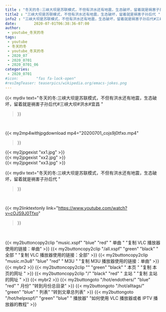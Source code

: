 ```yaml
---
title : "冬天的冬:三峡大坝是苏联模式，不但有洪水还有地震，生态破坏，留着就是祸害子孙后代 "
title2 : "三峡大坝是苏联模式，不但有洪水还有地震，生态破坏，留着就是祸害子孙后代 "
info2 : "三峡大坝是苏联模式，不但有洪水还有地震，生态破坏，留着就是祸害子孙后代#三峡大坝#洪水#宜昌 "
date:        2020-07-01T06:38:36-07:00
author:
 - youtube_冬天的冬
tags:
 - youtube
 - 冬天的冬
 - youtube_冬天的冬
 - 2020_07
 - 2020_0701
 - 2020_0701_06
categories:
 - 2020_0701
#icon:        "fas fa-lock-open"
#resImgTeaser: teaserpics/wikipedia.org/emacs-jokes.png
---
```


{{< mydiv text="冬天的冬:三峡大坝是苏联模式，不但有洪水还有地震，生态破坏，留着就是祸害子孙后代#三峡大坝#洪水#宜昌 "
>}}
<br>


{{< my2mp4withjpgdownload mp4="20200701_cojs9j0tfxo.mp4"
>}}

{{< my2jpgexist "xx1.jpg" >}}<br>
{{< my2jpgexist "xx2.jpg" >}}<br>
{{< my2jpgexist "xx3.jpg" >}}<br>



{{< mydiv text="冬天的冬:三峡大坝是苏联模式，不但有洪水还有地震，生态破坏，留着就是祸害子孙后代 "
>}}
<br>

{{< my2linktextonly link="https://www.youtube.com/watch?v=cOJS9J0Tfxo"
>}}


<br>

{{< my2buttoncopy2clip "music.xspf"        "blue"   "red"    " 单曲 "  "复制 VLC 播放器使用的链接：单曲" >}} {{< my2buttoncopy2clip "/all.xspf"         "green"  "black"  " 全部 "  "复制 VLC 播放器使用的链接：全部" >}} {{< my2buttoncopy2clip "music.m3u8"        "blue"   "red"    " M3U  "    "复制 M3U 播放器使用的链接：单曲" >}} {{< mybr2 >}} {{< my2buttoncopy2clip ""                  "green"  "black"  " 本页 "    "复制 本页的网址 " >}} {{< my2buttoncopy2clip "/"                 "black"  "red"    " 主站 "    "复制 主站的网址 " >}} {{< mybr2 >}} {{< my2buttongoto      "/hot/endothers/"   "blue"   "red"    " 月份"   "转到月份总目录" >}} {{< my2buttongoto      "/hot/alltags/"     "green"  "blue"   " 列表"   "转到文章总列表" >}} {{< my2buttongoto      "/hot/helpxspf/"    "green"  "blue"   " 播放器" "如何使用 VLC 播放器或者 IPTV 播放器的教程" >}} 
